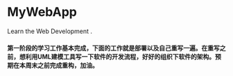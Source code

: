 # MyWebApp
Learn the Web Development .
#### 第一阶段的学习工作基本完成，下面的工作就是部署以及自己重写一遍。在重写之前，想利用UML建模工具写一下软件的开发流程，好好的组织下软件的架构。预期在本周末之前完成重构，加油。
